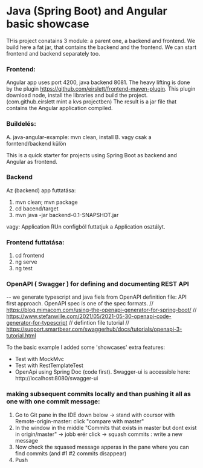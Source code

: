# Java (Spring Boot) and Angular basic showcase
THis project conatains 3 module: a parent one, a backend and frontend.
We build here a fat jar, that contains the backend and the frontend.
We can start frontend and backend separately too.

### Frontend:
Angular app uses port 4200, java backend 8081.
The heavy lifting is done by the plugin https://github.com/eirslett/frontend-maven-plugin. This plugin download node, install the libraries and build the project.
(com.github.eirslett mint a kvs projectben)
The result is a jar file that contains the Angular application compiled.

### Buildelés:
A. java-angular-example: mvn clean, install
B. vagy csak a forntend/backend külön 

This is a quick starter for projects using Spring Boot as backend and Angular as frontend.

### Backend
Az (backend) app futtatása:
1. mvn clean; mvn package
2. cd bacend/target
3. mvn java -jar backend-0.1-SNAPSHOT.jar

vagy: Application RUn configból futtatjuk a Application osztályt.

### Frontend futtatása:
1. cd frontend
2. ng serve
3. ng test
### OpenAPI ( Swagger ) for defining and documenting REST API
-- we generate typescript and java fiels from OpenAPI definition file: API first approach. OpenAPI spec is one of the spec formats.
// https://blog.mimacom.com/using-the-openapi-generator-for-spring-boot/
// https://www.stefanwille.com/2021/05/2021-05-30-openapi-code-generator-for-typescript
// defintion file tutorial
// https://support.smartbear.com/swaggerhub/docs/tutorials/openapi-3-tutorial.html


To the basic example I added some 'showcases' extra features:
- Test with MockMvc
- Test with RestTemplateTest
- OpenApi using Spring Doc (code first). Swagger-ui is accessible here: http://localhost:8080/swagger-ui

### making subsequent commits locally and than pushing it all as one with one commit message:
1. Go to Git pane in the IDE down below -> stand with coursor with Remote-origin-master: click "compare with master"
2. In the window in the middle "Commits that exists in master but dont exist in origin/master" -> jobb erér click -> squash commits : write a new message
3. Now check the squased message apperas  in the pane where you can find commits (and #1 #2 commits disappear)
4. Push
